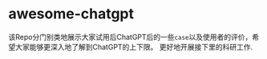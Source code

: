 # awesome-chatgpt

该Repo分门别类地展示大家试用后ChatGPT后的一些`case`以及使用者的评价，希望大家能够更深入地了解到ChatGPT的上下限。
更好地开展接下里的科研工作.